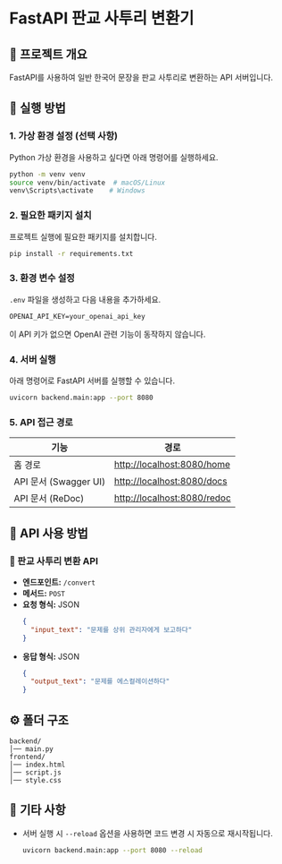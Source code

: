 # FastAPI 판교 사투리 변환기

## 📌 프로젝트 개요
FastAPI를 사용하여 일반 한국어 문장을 판교 사투리로 변환하는 API 서버입니다.

## 🚀 실행 방법
### 1. 가상 환경 설정 (선택 사항)
Python 가상 환경을 사용하고 싶다면 아래 명령어를 실행하세요.
```bash
python -m venv venv
source venv/bin/activate  # macOS/Linux
venv\Scripts\activate    # Windows
```

### 2. 필요한 패키지 설치
프로젝트 실행에 필요한 패키지를 설치합니다.
```bash
pip install -r requirements.txt
```

### 3. 환경 변수 설정
`.env` 파일을 생성하고 다음 내용을 추가하세요.
```env
OPENAI_API_KEY=your_openai_api_key
```
이 API 키가 없으면 OpenAI 관련 기능이 동작하지 않습니다.

### 4. 서버 실행
아래 명령어로 FastAPI 서버를 실행할 수 있습니다.
```bash
uvicorn backend.main:app --port 8080
```

### 5. API 접근 경로
| 기능 | 경로 |
|------|------|
| 홈 경로 | [http://localhost:8080/home](http://localhost:8080/home) |
| API 문서 (Swagger UI) | [http://localhost:8080/docs](http://localhost:8080/docs) |
| API 문서 (ReDoc) | [http://localhost:8080/redoc](http://localhost:8080/redoc) |

## 📡 API 사용 방법
### 🔹 판교 사투리 변환 API
- **엔드포인트:** `/convert`
- **메서드:** `POST`
- **요청 형식:** JSON
  ```json
  {
    "input_text": "문제를 상위 관리자에게 보고하다"
  }
  ```
- **응답 형식:** JSON
  ```json
  {
    "output_text": "문제를 에스컬레이션하다"
  }
  ```

## ⚙️ 폴더 구조
```
backend/
│── main.py   
frontend/
│── index.html
│── script.js 
│── style.css 
```

## 📌 기타 사항
- 서버 실행 시 `--reload` 옵션을 사용하면 코드 변경 시 자동으로 재시작됩니다.
  ```bash
  uvicorn backend.main:app --port 8080 --reload
  ```